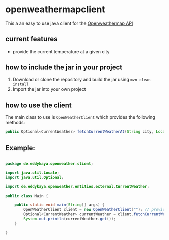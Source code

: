 # openweathermapclient
This a an easy to use java client for the [Openweathermap API](https://openweathermap.org/api)

## current features
* provide the current temperature at a given city

## how to include the jar in your project
1. Download or clone the repository and build the jar using `mvn clean install`
2. Import the jar into your own project

## how to use the client
The main class to use is `OpenWeatherClient` which provides the following methods:
```java
public Optional<CurrentWeather> fetchCurrentWeatherAt(String city, Locale country)
```
## Example:

```java

package de.eddykaya.openweather.client;

import java.util.Locale;
import java.util.Optional;

import de.eddykaya.openweather.entities.external.CurrentWeather;

public class Main {

	public static void main(String[] args) {
		OpenWeatherClient client = new OpenWeatherClient(""); // provide your API key here
		Optional<CurrentWeather> currentWeather = client.fetchCurrentWeatherAt("Stuttgart", Locale.GERMANY);
		System.out.println(currentWeather.get());
	}

}


```
